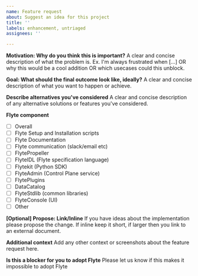 ```yaml
---
name: Feature request
about: Suggest an idea for this project
title: ''
labels: enhancement, untriaged
assignees: ''

---
```


**Motivation: Why do you think this is important?**
A clear and concise description of what the problem is. Ex. I'm always frustrated when [...] OR why this would be a cool addition OR which usecases could this unblock.

**Goal: What should the final outcome look like, ideally?**
A clear and concise description of what you want to happen or achieve.

**Describe alternatives you've considered**
A clear and concise description of any alternative solutions or features you've considered.

**Flyte component**
- [ ] Overall
- [ ] Flyte Setup and Installation scripts
- [ ] Flyte Documentation
- [ ] Flyte communication (slack/email etc)
- [ ] FlytePropeller
- [ ] FlyteIDL (Flyte specification language)
- [ ] Flytekit (Python SDK)
- [ ] FlyteAdmin (Control Plane service)
- [ ] FlytePlugins
- [ ] DataCatalog 
- [ ] FlyteStdlib (common libraries)
- [ ] FlyteConsole (UI)
- [ ] Other

**[Optional] Propose: Link/Inline**
If you have ideas about the implementation please propose the change. If inline keep it short, if larger then you link to an external document.

**Additional context**
Add any other context or screenshots about the feature request here.

**Is this a blocker for you to adopt Flyte**
Please let us know if this makes it impossible to adopt Flyte
